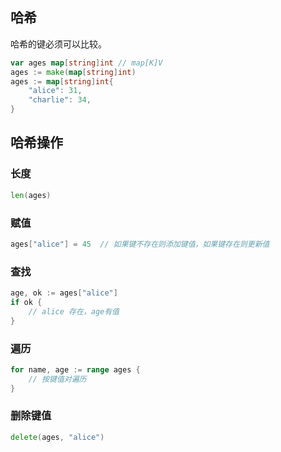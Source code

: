 ## 哈希

哈希的键必须可以比较。

```go
var ages map[string]int // map[K]V
ages := make(map[string]int)
ages := map[string]int{
    "alice": 31,
    "charlie": 34,
}
```

## 哈希操作

### 长度

```go
len(ages)
```

### 赋值

```go
ages["alice"] = 45  // 如果键不存在则添加键值，如果键存在则更新值
```

### 查找

```go
age, ok := ages["alice"]
if ok {
    // alice 存在，age有值
}
```

### 遍历

```go
for name, age := range ages {
    // 按键值对遍历
}
```

### 删除键值

```go
delete(ages, "alice")
```